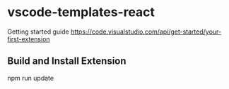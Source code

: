 # vscode-templates-react

Getting started guide https://code.visualstudio.com/api/get-started/your-first-extension

## Build and Install Extension

npm run update
